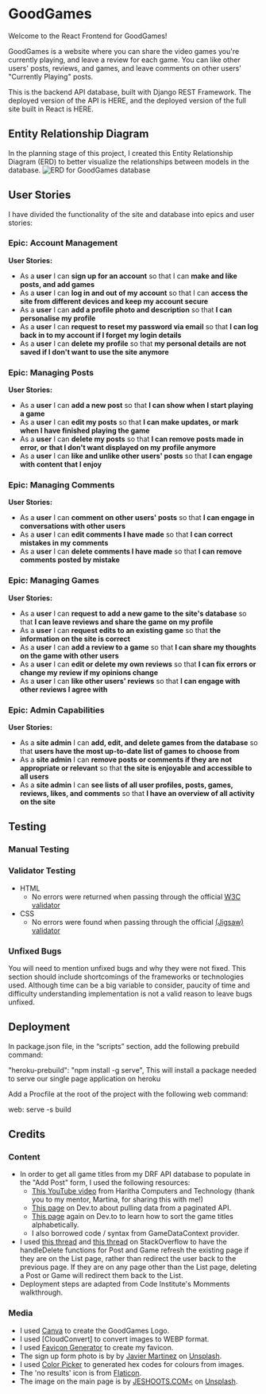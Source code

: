 # GoodGames

Welcome to the React Frontend for GoodGames!

GoodGames is a website where you can share the video games you're currently playing, and leave a review for each game. You can like other users' posts, reviews, and games, and leave comments on other users' "Currently Playing" posts.

This is the backend API database, built with Django REST Framework. The deployed version of the API is HERE, and the deployed version of the full site built in React is HERE.

## Entity Relationship Diagram

In the planning stage of this project, I created this Entity Relationship Diagram (ERD) to better visualize the relationships between models in the database.
![ERD for GoodGames database](static/readme/PP5-ERD.png)

## User Stories

I have divided the functionality of the site and database into epics and user stories:

### **Epic:** Account Management

**User Stories:**

- As a **user** I can **sign up for an account** so that I can **make and like posts, and add games**
- As a **user** I can **log in and out of my account** so that I can **access the site from different devices and keep my account secure**
- As a **user** I can **add a profile photo and description** so that **I can personalise my profile**
- As a **user** I can **request to reset my password via email** so that **I can log back in to my account if I forget my login details**
- As a **user** I can **delete my profile** so that **my personal details are not saved if I don't want to use the site anymore**

### **Epic:** Managing Posts

**User Stories:**

- As a **user** I can **add a new post** so that **I can show when I start playing a game**
- As a **user** I can **edit my posts** so that **I can make updates, or mark when I have finished playing the game**
- As a **user** I can **delete my posts** so that **I can remove posts made in error, or that I don't want displayed on my profile anymore**
- As a **user** I can **like and unlike other users' posts** so that **I can engage with content that I enjoy**

### **Epic:** Managing Comments

**User Stories:**

- As a **user** I can **comment on other users' posts** so that **I can engage in conversations with other users**
- As a **user** I can **edit comments I have made** so that **I can correct mistakes in my comments**
- As a **user** I can **delete comments I have made** so that **I can remove comments posted by mistake**

### **Epic:** Managing Games

**User Stories:**

- As a **user** I can **request to add a new game to the site's database** so that **I can leave reviews and share the game on my profile**
- As a **user** I can **request edits to an existing game** so that **the information on the site is correct**
- As a **user** I can **add a review to a game** so that **I can share my thoughts on the game with other users**
- As a **user** I can **edit or delete my own reviews** so that **I can fix errors or change my review if my opinions change**
- As a **user** I can **like other users' reviews** so that **I can engage with other reviews I agree with**

### **Epic:** Admin Capabilities

**User Stories:**

- As a **site admin** I can **add, edit, and delete games from the database** so that **users have the most up-to-date list of games to choose from**
- As a **site admin** I can **remove posts or comments if they are not appropriate or relevant** so that **the site is enjoyable and accessible to all users**
- As a **site admin** I can **see lists of all user profiles, posts, games, reviews, likes, and comments** so that **I have an overview of all activity on the site**

## Testing

### Manual Testing

### Validator Testing

- HTML
  - No errors were returned when passing through the official [W3C validator](https://validator.w3.org/nu/?doc=https%3A%2F%2Fcode-institute-org.github.io%2Flove-running-2.0%2Findex.html)
- CSS
  - No errors were found when passing through the official [(Jigsaw) validator](https://jigsaw.w3.org/css-validator/validator?uri=https%3A%2F%2Fvalidator.w3.org%2Fnu%2F%3Fdoc%3Dhttps%253A%252F%252Fcode-institute-org.github.io%252Flove-running-2.0%252Findex.html&profile=css3svg&usermedium=all&warning=1&vextwarning=&lang=en#css)

### Unfixed Bugs

You will need to mention unfixed bugs and why they were not fixed. This section should include shortcomings of the frameworks or technologies used. Although time can be a big variable to consider, paucity of time and difficulty understanding implementation is not a valid reason to leave bugs unfixed.

## Deployment

In package.json file, in the “scripts” section, add the following prebuild command:

"heroku-prebuild": "npm install -g serve",
This will install a package needed to serve our single page application on heroku

Add a Procfile at the root of the project with the following web command:

web: serve -s build

## Credits

### Content

- In order to get all game titles from my DRF API database to populate in the "Add Post" form, I used the following resources:
  - [This YouTube video](https://www.youtube.com/watch?v=x48RYuXKs7c) from Haritha Computers and Technology (thank you to my mentor, Martina, for sharing this with me!)
  - [This page](https://dev.to/haalto/recursively-fetch-data-from-paginated-api-34ig) on Dev.to about pulling data from a paginated API.
  - [This page](https://dev.to/hariseldon27/localecompare-and-sorting-in-javascript-1god) again on Dev.to to learn how to sort the game titles alphabetically.
  - I also borrowed code / syntax from GameDataContext provider.
- I used [this thread](https://stackoverflow.com/questions/46820682/how-do-i-reload-a-page-with-react-router) and [this thread](https://stackoverflow.com/questions/65707107/react-routing-to-specific-page-not-working) on StackOverflow to have the handleDelete functions for Post and Game refresh the existing page if they are on the List page, rather than redirect the user back to the previous page. If they are on any page other than the List page, deleting a Post or Game will redirect them back to the List.
- Deployment steps are adapted from Code Institute's Momments walkthrough.

### Media

- I used [Canva](https://www.canva.com/) to create the GoodGames Logo.
- I used [CloudConvert] to convert images to WEBP format.
- I used [Favicon Generator](https://favicon.io/) to create my favicon.
- The sign up form photo is by by [Javier Martinez](https://unsplash.com/@cjdante?utm_source=unsplash&utm_medium=referral&utm_content=creditCopyText) on [Unsplash](https://unsplash.com/photos/hUD0PUczwJQ?utm_source=unsplash&utm_medium=referral&utm_content=creditCopyText).
- I used [Color Picker](https://imagecolorpicker.com/en) to generated hex codes for colours from images.
- The 'no results' icon is from [Flaticon](https://www.flaticon.com/free-icon/not-found_1178479).
- The image on the main page is by [JESHOOTS.COM<](https://unsplash.com/@jeshoots?utm_source=unsplash&utm_medium=referral&utm_content=creditCopyText) on [Unsplash](https://unsplash.com/photos/eCktzGjC-iU?utm_source=unsplash&utm_medium=referral&utm_content=creditCopyText).
